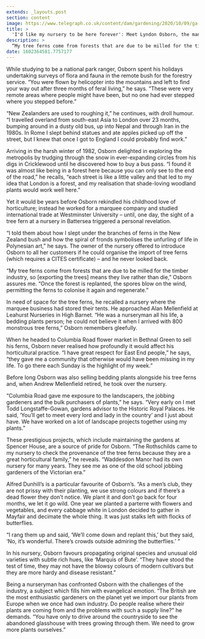 ```yaml
--- 
extends: _layouts.post 
section: content 
image: https://www.telegraph.co.uk/content/dam/gardening/2020/10/09/ga-cover_2_trans_NvBQzQNjv4BqXgrBd0P19THPvf9738yRPWrinArZzblK-LAKdzs4lkI.jpg?impolicy=logo-overlay 
title: > 
  'I'd like my nursery to be here forever': Meet Lyndon Osborn, the man behind Leahurst Nurseries 
description: > 
  “My tree ferns come from forests that are due to be milled for the timber industry, so [exporting the trees] means they live rather than die,” Osborn assures me.“He was a nurseryman all his life, a bedding plants person; he could not believe it when I arrived with 800 monstrous tree ferns,” Osborn remembers gleefully.When he headed to Columbia Road flower market in Bethnal Green to sell his ferns, Osborn never realised how profoundly it would affect his horticultural practice.“The Rothschilds came to my nursery to check the provenance of the tree ferns because they are a great horticultural family,” he reveals.There’s crowds outside admiring the butterflies.’ ”In his nursery, Osborn favours propagating original species and unusual old varieties with subtle rich hues, like ‘Marquis of Bute’. 
date: 1602364581.7757177 
--- 
```

While studying to be a national park ranger, Osborn spent his holidays undertaking surveys of flora and fauna in the remote bush for the forestry service. “You were flown by helicopter into the mountains and left to find your way out after three months of feral living,” he says. “These were very remote areas where people might have been, but no one had ever stepped where you stepped before.”

“New Zealanders are used to roughing it,” he continues, with droll humour. “I travelled overland from south-east Asia to London over 23 months, bumping around in a dusty old bus, up into Nepal and through Iran in the 1980s. In Rome I slept behind statues and ate apples picked up off the street, but I knew that once I got to England I could probably find work.”

Arriving in the harsh winter of 1982, Osborn delighted in exploring the metropolis by trudging through the snow in ever-expanding circles from his digs in Cricklewood until he discovered how to buy a bus pass. “I found it was almost like being in a forest here because you can only see to the end of the road,” he recalls, “each street is like a little valley and that led to my idea that London is a forest, and my realisation that shade-loving woodland plants would work well here.”

Yet it would be years before Osborn rekindled his childhood love of horticulture; instead he worked for a marquee company and studied international trade at Westminster University – until, one day, the sight of a tree fern at a nursery in Battersea triggered a personal revelation.

“I told them about how I slept under the branches of ferns in the New Zealand bush and how the spiral of fronds symbolises the unfurling of life in Polynesian art,” he says. The owner of the nursery offered to introduce Osborn to all her customers if he could organise the import of tree ferns (which requires a CITES certificate) – and he never looked back.

“My tree ferns come from forests that are due to be milled for the timber industry, so [exporting the trees] means they live rather than die,” Osborn assures me. “Once the forest is replanted, the spores blow on the wind, permitting the ferns to colonise it again and regenerate.”

In need of space for the tree ferns, he recalled a nursery where the marquee business had stored their tents. He approached Alan Mellenfield at Leahurst Nurseries in High Barnet. “He was a nurseryman all his life, a bedding plants person; he could not believe it when I arrived with 800 monstrous tree ferns,” Osborn remembers gleefully.

When he headed to Columbia Road flower market in Bethnal Green to sell his ferns, Osborn never realised how profoundly it would affect his horticultural practice. “I have great respect for East End people,” he says, “they gave me a community that otherwise would have been missing in my life. To go there each Sunday is the highlight of my week.”

Before long Osborn was also selling bedding plants alongside his tree ferns and, when Andrew Mellenfield retired, he took over the nursery.

“Columbia Road gave me exposure to the landscapers, the jobbing gardeners and the bulk purchasers of plants,” he says. “Very early on I met Todd Longstaffe-Gowan, gardens advisor to the Historic Royal Palaces. He said, ‘You’ll get to meet every lord and lady in the country’ and I just about have. We have worked on a lot of ­landscape projects together using my plants.”

These prestigious projects, which include maintaining the gardens at Spencer House, are a source of pride for Osborn. “The Rothschilds came to my nursery to check the provenance of the tree ferns because they are a great horticultural family,” he reveals. “Waddesdon Manor had its own nursery for many years. They see me as one of the old school jobbing gardeners of the ­Victorian era.”

Alfred Dunhill’s is a particular favourite of Osborn’s. “As a men’s club, they are not prissy with their planting, we use strong colours and if there’s a dead flower they don’t notice. We plant it and don’t go back for four months, we let it go wild. One year we planted a parterre with flowers and vegetables, and every cabbage white in London decided to gather in Mayfair and decimate the whole thing. It was just stalks left with flocks of butterflies.

“I rang them up and said, ‘We’ll come down and replant this,’ but they said, ‘No, it’s wonderful. There’s crowds outside admiring the butterflies.’ ”

In his nursery, Osborn favours propagating original species and unusual old varieties with subtle rich hues, like ‘Marquis of Bute’. “They have stood the test of time, they may not have the blowsy colours of modern cultivars but they are more hardy and disease resistant.”

Being a nurseryman has confronted Osborn with the challenges of the industry, a subject which fills him with evangelical emotion. “The British are the most enthusiastic gardeners on the planet yet we import our plants from Europe when we once had own industry. Do people realise where their plants are coming from and the problems with such a supply line?” he demands. “You have only to drive around the countryside to see the abandoned glasshouse with trees growing through them. We need to grow more plants ourselves.”